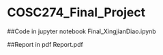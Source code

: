 # COSC274_Final_Project


##Code in jupyter notebook
Final_XingjianDiao.ipynb

##Report in pdf
Report.pdf
